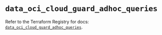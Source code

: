 # `data_oci_cloud_guard_adhoc_queries`

Refer to the Terraform Registry for docs: [`data_oci_cloud_guard_adhoc_queries`](https://registry.terraform.io/providers/oracle/oci/7.19.0/docs/data-sources/cloud_guard_adhoc_queries).
